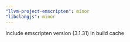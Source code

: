 ```yaml
---
"llvm-project-emscripten": minor
"libclangjs": minor
---
```


Include emscripten version (3.1.31) in build cache

